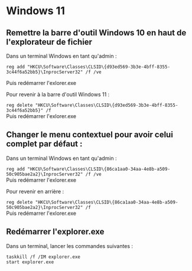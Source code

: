 # Windows 11
  
## Remettre la barre d'outil Windows 10 en haut de l'explorateur de fichier  

Dans un terminal Windows en tant qu'admin :  

```Batchfile
reg add "HKCU\Software\Classes\CLSID\{d93ed569-3b3e-4bff-8355-3c44f6a52bb5}\InprocServer32" /f /ve
```
Puis redémarrer l'exlorer.exe

Pour revenir à la barre d'outil Windows 11 :  

`reg delete "HKCU\Software\Classes\CLSID\{d93ed569-3b3e-4bff-8355-3c44f6a52bb5}" /f`  
Puis redémarrer l'exlorer.exe

## Changer le menu contextuel pour avoir celui complet par défaut :  

Dans un terminal Windows en tant qu'admin : 

`reg add "HKCU\Software\Classes\CLSID\{86ca1aa0-34aa-4e8b-a509-50c905bae2a2}\InprocServer32" /f /ve`  
Puis redémarrer l'exlorer.exe

Pour revenir en arrière : 

`reg delete "HKCU\Software\Classes\CLSID\{86ca1aa0-34aa-4e8b-a509-50c905bae2a2}\InprocServer32" /f`  
Puis redémarrer l'exlorer.exe

## Redémarrer l'explorer.exe  
Dans un terminal, lancer les commandes suivantes : 
  ```Batchfile
  taskkill /f /IM explorer.exe
  start explorer.exe
  ```
